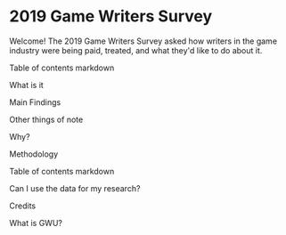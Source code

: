 # 2019 Game Writers Survey

Welcome! The 2019 Game Writers Survey asked how writers in the game industry were being paid, treated, and what they'd like to do about it. 

Table of contents markdown

What is it



Main Findings


Other things of note


Why?


Methodology


Table of contents markdown

Can I use the data for my research?



Credits

What is GWU?
